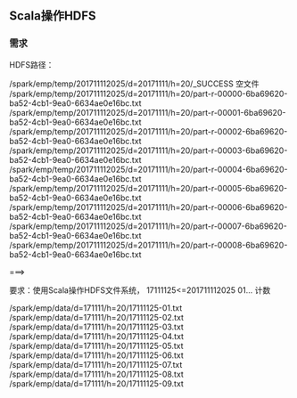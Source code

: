 ## Scala操作HDFS
### 需求
HDFS路径：

/spark/emp/temp/201711112025/d=20171111/h=20/_SUCCESS  空文件</br>
/spark/emp/temp/201711112025/d=20171111/h=20/part-r-00000-6ba69620-ba52-4cb1-9ea0-6634ae0e16bc.txt</br>
/spark/emp/temp/201711112025/d=20171111/h=20/part-r-00001-6ba69620-ba52-4cb1-9ea0-6634ae0e16bc.txt</br>
/spark/emp/temp/201711112025/d=20171111/h=20/part-r-00002-6ba69620-ba52-4cb1-9ea0-6634ae0e16bc.txt</br>
/spark/emp/temp/201711112025/d=20171111/h=20/part-r-00003-6ba69620-ba52-4cb1-9ea0-6634ae0e16bc.txt</br>
/spark/emp/temp/201711112025/d=20171111/h=20/part-r-00004-6ba69620-ba52-4cb1-9ea0-6634ae0e16bc.txt</br>
/spark/emp/temp/201711112025/d=20171111/h=20/part-r-00005-6ba69620-ba52-4cb1-9ea0-6634ae0e16bc.txt</br>
/spark/emp/temp/201711112025/d=20171111/h=20/part-r-00006-6ba69620-ba52-4cb1-9ea0-6634ae0e16bc.txt</br>
/spark/emp/temp/201711112025/d=20171111/h=20/part-r-00007-6ba69620-ba52-4cb1-9ea0-6634ae0e16bc.txt</br>
/spark/emp/temp/201711112025/d=20171111/h=20/part-r-00008-6ba69620-ba52-4cb1-9ea0-6634ae0e16bc.txt</br>

===>

要求：使用Scala操作HDFS文件系统， 17111125<=201711112025  01...  计数

/spark/emp/data/d=171111/h=20/17111125-01.txt</br>
/spark/emp/data/d=171111/h=20/17111125-02.txt</br>
/spark/emp/data/d=171111/h=20/17111125-03.txt</br>
/spark/emp/data/d=171111/h=20/17111125-04.txt</br>
/spark/emp/data/d=171111/h=20/17111125-05.txt</br>
/spark/emp/data/d=171111/h=20/17111125-06.txt</br>
/spark/emp/data/d=171111/h=20/17111125-07.txt</br>
/spark/emp/data/d=171111/h=20/17111125-08.txt</br>
/spark/emp/data/d=171111/h=20/17111125-09.txt</br>

